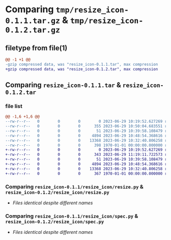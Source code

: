 # Comparing `tmp/resize_icon-0.1.1.tar.gz` & `tmp/resize_icon-0.1.2.tar.gz`

## filetype from file(1)

```diff
@@ -1 +1 @@
-gzip compressed data, was "resize_icon-0.1.1.tar", max compression
+gzip compressed data, was "resize_icon-0.1.2.tar", max compression
```

## Comparing `resize_icon-0.1.1.tar` & `resize_icon-0.1.2.tar`

### file list

```diff
@@ -1,6 +1,6 @@
--rw-r--r--   0        0        0        0 2023-06-29 10:19:52.627269 resize_icon-0.1.1/README.md
--rw-r--r--   0        0        0      355 2023-06-29 10:50:04.683551 resize_icon-0.1.1/pyproject.toml
--rw-r--r--   0        0        0       51 2023-06-29 10:39:58.108479 resize_icon-0.1.1/resize_icon/__init__.py
--rw-r--r--   0        0        0     4894 2023-06-29 10:48:54.368616 resize_icon-0.1.1/resize_icon/resize.py
--rw-r--r--   0        0        0    13368 2023-06-29 10:32:40.806258 resize_icon-0.1.1/resize_icon/spec.py
--rw-r--r--   0        0        0      398 1970-01-01 00:00:00.000000 resize_icon-0.1.1/PKG-INFO
+-rw-r--r--   0        0        0        0 2023-06-29 10:19:52.627269 resize_icon-0.1.2/README.md
+-rw-r--r--   0        0        0      343 2023-06-29 11:19:11.722573 resize_icon-0.1.2/pyproject.toml
+-rw-r--r--   0        0        0       51 2023-06-29 10:39:58.108479 resize_icon-0.1.2/resize_icon/__init__.py
+-rw-r--r--   0        0        0     4894 2023-06-29 10:48:54.368616 resize_icon-0.1.2/resize_icon/resize.py
+-rw-r--r--   0        0        0    13368 2023-06-29 10:32:40.806258 resize_icon-0.1.2/resize_icon/spec.py
+-rw-r--r--   0        0        0      367 1970-01-01 00:00:00.000000 resize_icon-0.1.2/PKG-INFO
```

### Comparing `resize_icon-0.1.1/resize_icon/resize.py` & `resize_icon-0.1.2/resize_icon/resize.py`

 * *Files identical despite different names*

### Comparing `resize_icon-0.1.1/resize_icon/spec.py` & `resize_icon-0.1.2/resize_icon/spec.py`

 * *Files identical despite different names*

